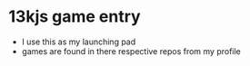 # 13kjs game entry
- I use this as my launching pad
- games are found in there respective repos from my profile